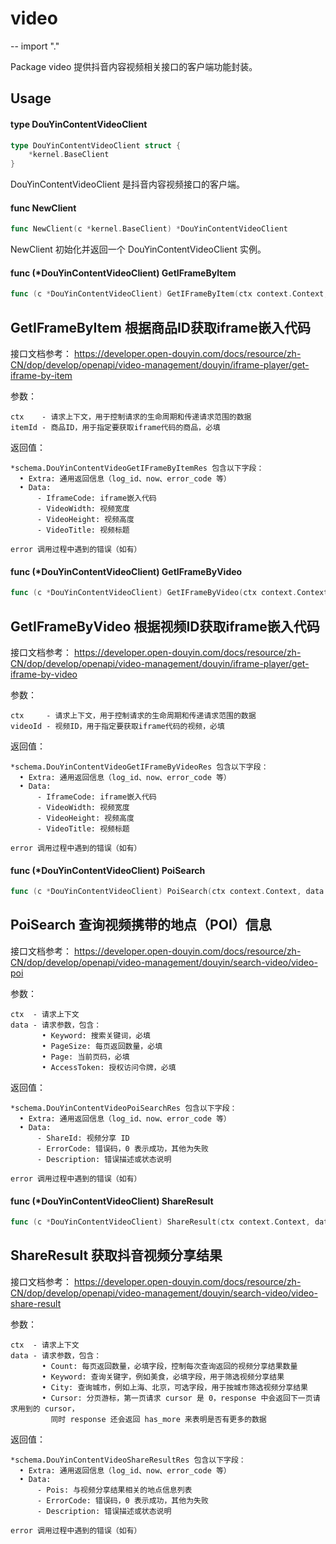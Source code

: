 # video
--
    import "."

Package video 提供抖音内容视频相关接口的客户端功能封装。

## Usage

#### type DouYinContentVideoClient

```go
type DouYinContentVideoClient struct {
	*kernel.BaseClient
}
```

DouYinContentVideoClient 是抖音内容视频接口的客户端。

#### func  NewClient

```go
func NewClient(c *kernel.BaseClient) *DouYinContentVideoClient
```
NewClient 初始化并返回一个 DouYinContentVideoClient 实例。

#### func (*DouYinContentVideoClient) GetIFrameByItem

```go
func (c *DouYinContentVideoClient) GetIFrameByItem(ctx context.Context, itemId string) (*schema.DouYinContentVideoGetIFrameByItemRes, error)
```
## GetIFrameByItem 根据商品ID获取iframe嵌入代码

接口文档参考：
https://developer.open-douyin.com/docs/resource/zh-CN/dop/develop/openapi/video-management/douyin/iframe-player/get-iframe-by-item

参数：

    ctx    - 请求上下文，用于控制请求的生命周期和传递请求范围的数据
    itemId - 商品ID，用于指定要获取iframe代码的商品，必填

返回值：

    *schema.DouYinContentVideoGetIFrameByItemRes 包含以下字段：
      • Extra: 通用返回信息（log_id、now、error_code 等）
      • Data:
          - IframeCode: iframe嵌入代码
          - VideoWidth: 视频宽度
          - VideoHeight: 视频高度
          - VideoTitle: 视频标题

    error 调用过程中遇到的错误（如有）

#### func (*DouYinContentVideoClient) GetIFrameByVideo

```go
func (c *DouYinContentVideoClient) GetIFrameByVideo(ctx context.Context, videoId string) (*schema.DouYinContentVideoGetIFrameByVideoRes, error)
```
## GetIFrameByVideo 根据视频ID获取iframe嵌入代码

接口文档参考：
https://developer.open-douyin.com/docs/resource/zh-CN/dop/develop/openapi/video-management/douyin/iframe-player/get-iframe-by-video

参数：

    ctx     - 请求上下文，用于控制请求的生命周期和传递请求范围的数据
    videoId - 视频ID，用于指定要获取iframe代码的视频，必填

返回值：

    *schema.DouYinContentVideoGetIFrameByVideoRes 包含以下字段：
      • Extra: 通用返回信息（log_id、now、error_code 等）
      • Data:
          - IframeCode: iframe嵌入代码
          - VideoWidth: 视频宽度
          - VideoHeight: 视频高度
          - VideoTitle: 视频标题

    error 调用过程中遇到的错误（如有）

#### func (*DouYinContentVideoClient) PoiSearch

```go
func (c *DouYinContentVideoClient) PoiSearch(ctx context.Context, data *schema.DouYinContentVideoPoiSearchReq) (*schema.DouYinContentVideoPoiSearchRes, error)
```
## PoiSearch 查询视频携带的地点（POI）信息

接口文档参考：
https://developer.open-douyin.com/docs/resource/zh-CN/dop/develop/openapi/video-management/douyin/search-video/video-poi

参数：

    ctx  - 请求上下文
    data - 请求参数，包含：
           • Keyword: 搜索关键词，必填
           • PageSize: 每页返回数量，必填
           • Page: 当前页码，必填
           • AccessToken: 授权访问令牌，必填

返回值：

    *schema.DouYinContentVideoPoiSearchRes 包含以下字段：
      • Extra: 通用返回信息（log_id、now、error_code 等）
      • Data:
          - ShareId: 视频分享 ID
          - ErrorCode: 错误码，0 表示成功，其他为失败
          - Description: 错误描述或状态说明

    error 调用过程中遇到的错误（如有）

#### func (*DouYinContentVideoClient) ShareResult

```go
func (c *DouYinContentVideoClient) ShareResult(ctx context.Context, data *schema.DouYinContentVideoShareResultReq) (*schema.DouYinContentVideoShareResultRes, error)
```
## ShareResult 获取抖音视频分享结果

接口文档参考：
https://developer.open-douyin.com/docs/resource/zh-CN/dop/develop/openapi/video-management/douyin/search-video/video-share-result

参数：

    ctx  - 请求上下文
    data - 请求参数，包含：
           • Count: 每页返回数量，必填字段，控制每次查询返回的视频分享结果数量
           • Keyword: 查询关键字，例如美食，必填字段，用于筛选视频分享结果
           • City: 查询城市，例如上海、北京，可选字段，用于按城市筛选视频分享结果
           • Cursor: 分页游标，第一页请求 cursor 是 0，response 中会返回下一页请求用到的 cursor，
             同时 response 还会返回 has_more 来表明是否有更多的数据

返回值：

    *schema.DouYinContentVideoShareResultRes 包含以下字段：
      • Extra: 通用返回信息（log_id、now、error_code 等）
      • Data:
          - Pois: 与视频分享结果相关的地点信息列表
          - ErrorCode: 错误码，0 表示成功，其他为失败
          - Description: 错误描述或状态说明

    error 调用过程中遇到的错误（如有）
